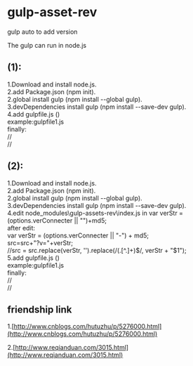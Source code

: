 # gulp-asset-rev
gulp auto to add version 

The gulp can run in node.js
## (1):
  1.Download and install node.js.  
  2.add Package.json (npm init).  
  2.global install gulp (npm install --global gulp).  
  3.devDependencies install gulp (npm install --save-dev gulp).  
  4.add gulpfile.js ()  
    example:gulpfile1.js  
  finally:    
    //<link rel="stylesheet" href="./styles/test_0ede2cf.css" type="text/css" />  
    //<script src="./scripts/test_8ced4e6.js" type="text/javascript"></script>   
## (2):
  1.Download and install node.js.  
  2.add Package.json (npm init).  
  2.global install gulp (npm install --global gulp).  
  3.devDependencies install gulp (npm install --save-dev gulp).  
  4.edit node_modules\gulp-assets-rev\index.js in var verStr = (options.verConnecter || "")+md5;  
    after edit:  
    var verStr = (options.verConnecter || "-") + md5;  
				src=src+"?v="+verStr;  
        //src = src.replace(verStr, '').replace(/(\.[^\.]+)$/, verStr + "$1");  
  5.add gulpfile.js ()  
    example:gulpfile1.js  
  finally:  
    //<link href="../css/index.css?v=-6bf2ddf" rel="stylesheet" >  
    //<script src="../scripts/index.js?v=-9df0888"></script>  
## friendship link
  1.[http://www.cnblogs.com/hutuzhu/p/5276000.html](http://www.cnblogs.com/hutuzhu/p/5276000.html)      
  
  2.[http://www.reqianduan.com/3015.html](http://www.reqianduan.com/3015.html)
  

